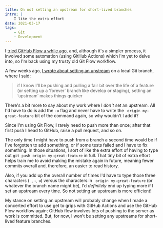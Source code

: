 ```yaml
---
title: On not setting an upstream for short-lived branches
intro: |
    I like the extra effort
date: 2021-03-17
tags:
    - Git
    - Development
---
```


I [tried GitHub Flow a while ago](/blog/simplifying-branching-and-deployment-with-github-flow), and, although it's a simpler process, it involved some automation (using GitHub Actions) which I'm yet to delve into, so I'm back using my trusty old Git Flow workflow.

A few weeks ago, [I wrote about setting an upstream](/blog/setting-an-upstream-git-branch) on a local Git branch, where I said:

> if I know I’ll be pushing and pulling a fair bit over the life of a feature (or setting up a ‘forever’ branch like develop or staging), setting an ‘upstream’ makes things quicker

There's a bit more to say about my work where I *don't* set an upstream. All I'd have to do is add the `-u` flag and never have to write the ` origin my-great-feature` bit of the command again, so why wouldn't I add it?

Since I'm using Git Flow, I rarely need to push more than once; after that first push I head to GitHub, raise a pull request, and so on.

The only time I might have to push from a branch a second time would be if I've forgotten to add something, or if some tests failed and I have to fix something. In those situations, I sort of like the extra effort of having to type out `git push origin my-great-feature` in full. That tiny bit of extra effort helps train me to avoid making the mistake again in future, meaning fewer commits overall and, therefore, an easier to read history.

Also, if you add up the overall number of times I'd have to type those three characters (` `, `-`, `u`) versus the characters in ` origin my-great-feature` (or whatever the branch name might be), I'd *definitely* end up typing more if I set an upstream every time. So not setting an upstream is more efficient!

My stance on setting an upstream will probably change when I made a concerted effort to use get to grips with GitHub Actions and use the GitHub Flow workflow again; GitHub flow involves lots of pushing to the server as work is committed. But, for now, I won't be setting any upstreams for short-lived feature branches.
